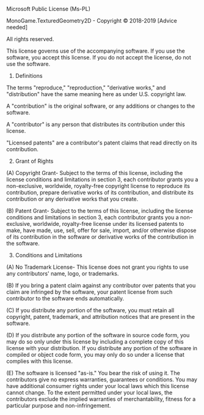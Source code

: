 Microsoft Public License (Ms-PL)

MonoGame.TexturedGeometry2D - Copyright © 2018-2019 [Advice needed]

All rights reserved.

This license governs use of the accompanying software. If you use the software,
you accept this license. If you do not accept the license, do not use the
software.

1. Definitions

The terms "reproduce," "reproduction," "derivative works," and "distribution"
have the same meaning here as under U.S. copyright law.

A "contribution" is the original software, or any additions or changes to the
software.

A "contributor" is any person that distributes its contribution under this
license.

"Licensed patents" are a contributor's patent claims that read directly on its
contribution.

2. Grant of Rights

(A) Copyright Grant- Subject to the terms of this license, including the
license conditions and limitations in section 3, each contributor grants you a
non-exclusive, worldwide, royalty-free copyright license to reproduce its
contribution, prepare derivative works of its contribution, and distribute its
contribution or any derivative works that you create.

(B) Patent Grant- Subject to the terms of this license, including the license
conditions and limitations in section 3, each contributor grants you a
non-exclusive, worldwide, royalty-free license under its licensed patents to
make, have made, use, sell, offer for sale, import, and/or otherwise dispose of
its contribution in the software or derivative works of the contribution in the
software.

3. Conditions and Limitations

(A) No Trademark License- This license does not grant you rights to use any
contributors' name, logo, or trademarks.

(B) If you bring a patent claim against any contributor over patents that you
claim are infringed by the software, your patent license from such contributor
to the software ends automatically.

(C) If you distribute any portion of the software, you must retain all
copyright, patent, trademark, and attribution notices that are present in the
software.

(D) If you distribute any portion of the software in source code form, you may
do so only under this license by including a complete copy of this license with
your distribution. If you distribute any portion of the software in compiled or
object code form, you may only do so under a license that complies with this
license.

(E) The software is licensed "as-is." You bear the risk of using it. The
contributors give no express warranties, guarantees or conditions. You may have
additional consumer rights under your local laws which this license cannot
change. To the extent permitted under your local laws, the contributors exclude
the implied warranties of merchantability, fitness for a particular purpose and
non-infringement.

